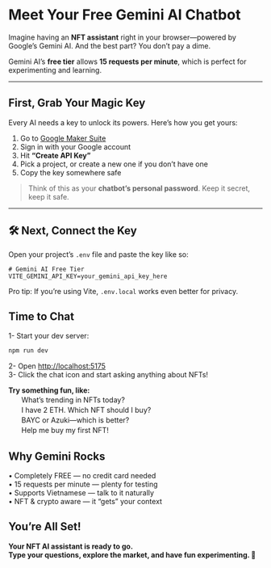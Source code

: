 # Meet Your Free Gemini AI Chatbot

Imagine having an **NFT assistant** right in your browser—powered by Google’s Gemini AI. And the best part? You don’t pay a dime.  

Gemini AI’s **free tier** allows **15 requests per minute**, which is perfect for experimenting and learning.

---

## First, Grab Your Magic Key

Every AI needs a key to unlock its powers. Here’s how you get yours:

1. Go to [Google Maker Suite](https://makersuite.google.com/app/apikey)  
2. Sign in with your Google account  
3. Hit **“Create API Key”**  
4. Pick a project, or create a new one if you don’t have one  
5. Copy the key somewhere safe  

> Think of this as your **chatbot’s personal password**. Keep it secret, keep it safe.  

---

## 🛠️ Next, Connect the Key

Open your project’s `.env` file and paste the key like so:

```env
# Gemini AI Free Tier
VITE_GEMINI_API_KEY=your_gemini_api_key_here
```

Pro tip: If you’re using Vite, ```.env.local``` works even better for privacy.

## Time to Chat
1- Start your dev server:
```bash
npm run dev
```
2- Open [http://localhost:5175](http://localhost:5175)  
3- Click the chat icon and start asking anything about NFTs!   

**Try something fun, like:**  
ㅤㅤWhat’s trending in NFTs today?   
ㅤㅤI have 2 ETH. Which NFT should I buy?  
ㅤㅤBAYC or Azuki—which is better?  
ㅤㅤHelp me buy my first NFT!  

## Why Gemini Rocks  

• Completely FREE — no credit card needed  
• 15 requests per minute — plenty for testing  
• Supports Vietnamese — talk to it naturally  
• NFT & crypto aware — it “gets” your context  

## You’re All Set!  
**Your NFT AI assistant is ready to go.**  
**Type your questions, explore the market, and have fun experimenting. 🤖**  



